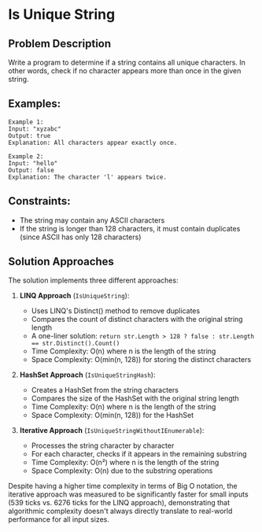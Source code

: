 # Is Unique String

## Problem Description
Write a program to determine if a string contains all unique characters. In other words, check if no character appears more than once in the given string.

## Examples:
```
Example 1:
Input: "xyzabc"
Output: true
Explanation: All characters appear exactly once.

Example 2:
Input: "hello"
Output: false
Explanation: The character 'l' appears twice.
```

## Constraints:
- The string may contain any ASCII characters
- If the string is longer than 128 characters, it must contain duplicates (since ASCII has only 128 characters)

## Solution Approaches
The solution implements three different approaches:

1. **LINQ Approach** (`IsUniqueString`):
   - Uses LINQ's Distinct() method to remove duplicates
   - Compares the count of distinct characters with the original string length
   - A one-liner solution: `return str.Length > 128 ? false : str.Length == str.Distinct().Count()`
   - Time Complexity: O(n) where n is the length of the string
   - Space Complexity: O(min(n, 128)) for storing the distinct characters

2. **HashSet Approach** (`IsUniqueStringHash`):
   - Creates a HashSet from the string characters
   - Compares the size of the HashSet with the original string length
   - Time Complexity: O(n) where n is the length of the string
   - Space Complexity: O(min(n, 128)) for the HashSet

3. **Iterative Approach** (`IsUniqueStringWithoutIEnumerable`):
   - Processes the string character by character
   - For each character, checks if it appears in the remaining substring
   - Time Complexity: O(n²) where n is the length of the string
   - Space Complexity: O(n) due to the substring operations

Despite having a higher time complexity in terms of Big O notation, the iterative approach was measured to be significantly faster for small inputs (539 ticks vs. 6276 ticks for the LINQ approach), demonstrating that algorithmic complexity doesn't always directly translate to real-world performance for all input sizes.